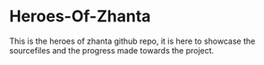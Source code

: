 # Heroes-Of-Zhanta
This is the heroes of zhanta github repo, it is here to showcase the sourcefiles and the progress made towards the project.
